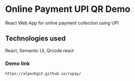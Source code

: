 # Online Payment UPI QR Demo

React Web App for online payment collection using UPI

## Technologies used

React, Semantic UI, Qrcode.react

### Demo link

```
https://alpeshgit.github.io/rupay/
```

